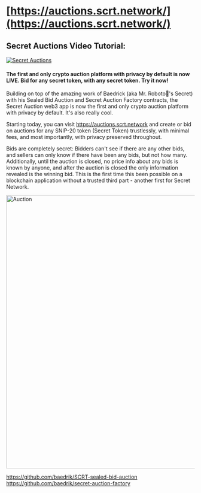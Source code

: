 
# [https://auctions.scrt.network/](https://auctions.scrt.network/)


## Secret Auctions Video Tutorial:
[![Secret Auctions](https://user-images.githubusercontent.com/25411371/119444016-2db5e380-bcf0-11eb-9f16-d228db8aeee4.PNG)](https://www.youtube.com/watch?v=2WB9HspCdP8)

#### The first and only crypto auction platform with privacy by default is now LIVE. Bid for any secret token, with any secret token. Try it now!

Building on top of the amazing work of Baedrick (aka Mr. Roboto🤖's Secret) with his Sealed Bid Auction and Secret Auction Factory contracts, the Secret Auction web3 app is now the first and only crypto auction platform with privacy by default. It's also really cool.

Starting today, you can visit https://auctions.scrt.network and create or bid on auctions for any SNIP-20 token (Secret Token) trustlessly, with minimal fees, and most importantly, with privacy preserved throughout.

Bids are completely secret: Bidders can't see if there are any other bids, and sellers can only know if there have been any bids, but not how many. Additionally, until the auction is closed, no price info about any bids is known by anyone, and after the auction is closed the only information revealed is the winning bid. This is the first time this been possible on a blockchain application without a trusted third part - another first for Secret Network.

<img width="730" alt="Auction" src="https://user-images.githubusercontent.com/25411371/119444205-7b325080-bcf0-11eb-943a-ca0ae72b817d.PNG">

https://github.com/baedrik/SCRT-sealed-bid-auction
https://github.com/baedrik/secret-auction-factory


